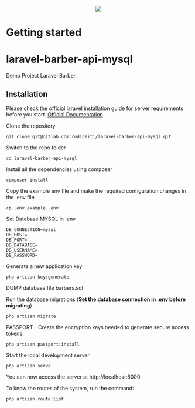 <p align="center"><img src="https://laravel.com/assets/img/components/logo-laravel.svg"></p>

# Getting started

# laravel-barber-api-mysql
Demo Project Laravel Barber

## Installation

Please check the official laravel installation guide for server requirements before you start. [Official Documentation](https://laravel.com/docs/6.0/installation#installation)


Clone the repository

    git clone git@gitlab.com:rodineiti/laravel-barber-api-mysql.git

Switch to the repo folder

    cd laravel-barber-api-mysql

Install all the dependencies using composer

    composer install

Copy the example env file and make the required configuration changes in the .env file

    cp .env.example .env
    
Set Database MYSQL in .env

    DB_CONNECTION=mysql
    DB_HOST=
    DB_PORT=
    DB_DATABASE=
    DB_USERNAME=
    DB_PASSWORD=

Generate a new application key

    php artisan key:generate
    
DUMP database file barbers.sql

Run the database migrations (**Set the database connection in .env before migrating**)

    php artisan migrate

PASSPORT - Create the encryption keys needed to generate secure access tokens

    php artisan passport:install

Start the local development server

    php artisan serve

You can now access the server at http://localhost:8000

To know the routes of the system, run the command:
    
    php artisan route:list